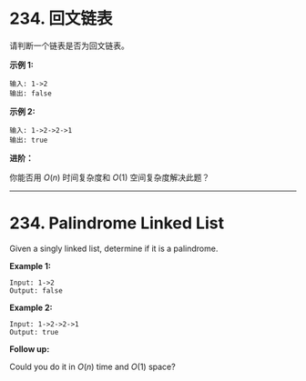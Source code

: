 # 234. 回文链表

请判断一个链表是否为回文链表。

**示例 1:**

```()
输入: 1->2
输出: false
```

**示例 2:**

```()
输入: 1->2->2->1
输出: true
```

**进阶：**

你能否用 $O(n)$ 时间复杂度和 $O(1)$ 空间复杂度解决此题？

***

# 234. Palindrome Linked List

Given a singly linked list, determine if it is a palindrome.

**Example 1:**

```()
Input: 1->2
Output: false
```

**Example 2:**

```()
Input: 1->2->2->1
Output: true
```

**Follow up:**

Could you do it in $O(n)$ time and $O(1)$ space?
